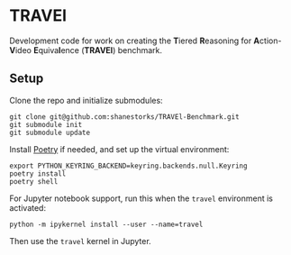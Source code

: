 # TRAVEl

Development code for work on creating the **T**iered **R**easoning for **A**ction-**V**ideo **E**quiva**l**ence (**TRAVEl**) benchmark.

## Setup

Clone the repo and initialize submodules:

```
git clone git@github.com:shanestorks/TRAVEl-Benchmark.git
git submodule init
git submodule update
```

Install [Poetry](https://python-poetry.org/docs/#installing-with-the-official-installer) if needed, and set up the virtual environment:

```
export PYTHON_KEYRING_BACKEND=keyring.backends.null.Keyring
poetry install
poetry shell
```

For Jupyter notebook support, run this when the `travel` environment is activated:
```
python -m ipykernel install --user --name=travel
```

Then use the `travel` kernel in Jupyter.
